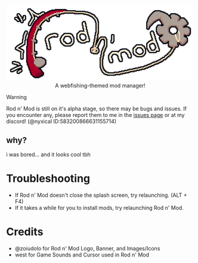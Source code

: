 <p align="center">
    <img src="https://github.com/nyxical420/rodnmod/blob/main/assets/web/banner.png?raw=true" width="500"/><br>
    A webfishing-themed mod manager!
</p>

> [!WARNING]  
> Rod n' Mod is still on it's alpha stage, so there may be bugs and issues. If you encounter any, please report them to me in the [issues page](https://github.com/nyxical420/rodnmod/issues) or at my discord! (@nyxical ID:583200866631155714)

## why?
i was bored... and it looks cool tbh

# Troubleshooting
- If Rod n' Mod doesn't close the splash screen, try relaunching. (ALT + F4)
- If it takes a while for you to install mods, try relaunching Rod n' Mod.

# Credits
- @zoiudolo for Rod n' Mod Logo, Banner, and Images/Icons
- west for Game Sounds and Cursor used in Rod n' Mod